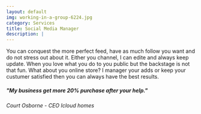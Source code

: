 ```yaml
---
layout: default
img: working-in-a-group-6224.jpg
category: Services
title: Social Media Manager 
description: |
---
```

  You can conquest the more perfect feed, have as much follow you want and do not stress out about it. Either you channel, I  can edite and always keep update. When you love what you do to you public but the backstage is not that fun. What about you online store? I manager your adds or keep your custumer satisfied then you can always have the best results. 


<h5> "My business get more 20% purchase after your help."</h5>
                                                                <p><h6> Court Osborne - CEO Icloud homes </h6>
